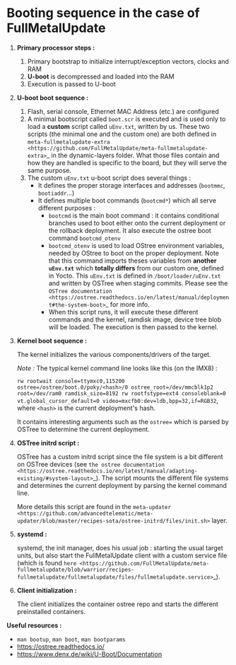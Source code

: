 Booting sequence in the case of FullMetalUpdate 
========================================================

 1. **Primary processor steps :**

     1. Primary bootstrap to initialize interrupt/exception vectors, clocks and RAM
     2. **U-boot** is decompressed and loaded into the RAM
     3. Execution is passed to U-boot

 2. **U-boot boot sequence :**

     1. Flash, serial console, Ethernet MAC Address (etc.) are configured
     2. A minimal bootscript called `boot.scr` is executed and is used only to load a
        **custom** script called `uEnv.txt`, written by us. These two scripts (the minimal
        one and the custom one) are both defined in `meta-fullmetalupdate-extra <https://github.com/FullMetalUpdate/meta-fullmetalupdate-extra>`_ in the dynamic-layers folder. What those files contain and how they are handled is specific to the board, but they will
        serve the same purpose.
     3. The custom `uEnv.txt` u-boot script does several things : 
        - It defines the proper storage interfaces and addresses (`bootmmc`, `bootiaddr`…)
        - It defines multiple boot commands (`bootcmd*`) which all serve different purposes :
           - `bootcmd` is the main boot command : it contains conditional branches used to
             boot either onto the current deployment or the rollback deployment. It also
             execute the ostree boot command `bootcmd_otenv`
           - `bootcmd_otenv` is used to load OStree environment variables, needed by
             OStree to boot on the proper deployment. Note that this command imports
             theses variables from **another `uEnv.txt`** which **totally differs** from
             our custom one, defined in Yocto. This `uEnv.txt` is defined in
             `/boot/loader/uEnv.txt` and written by OSTree when staging commits. Please
             see the `OSTree documentation <https://ostree.readthedocs.io/en/latest/manual/deployment#the-system-boot>`_ for more info.
           - When this script runs, it will execute these different commands and the
             kernel, ramdisk image, device tree blob will be loaded. The execution is then
             passed to the kernel.

 3. **Kernel boot sequence :**

    The kernel initializes the various components/drivers of the target.

    *Note :*
    The typical kernel command line looks like this (on the IMX8) :

    `rw rootwait console=ttymxc0,115200 ostree=/ostree/boot.0/poky/<hash>/0
    ostree_root=/dev/mmcblk1p2 root=/dev/ram0 ramdisk_size=8192 rw rootfstype=ext4
    consoleblank=0 vt.global_cursor_default=0 video=mxcfb0:dev=ldb,bpp=32,if=RGB32`,
    where `<hash>` is the current deployment's hash.

    It contains interesting arguments such as the `ostree=` which is parsed by OSTree to determine the current deployment.

 4. **OSTree initrd script :**
    
    OSTree has a custom initrd script since the file system is a bit different on OSTree
    devices (see `the ostree documentation <https://ostree.readthedocs.io/en/latest/manual/adapting-existing/#system-layout>`_). The script mounts the
    different file systems and determines the current deployment by parsing the kernel
    command line.

    More details this script are found in the `meta-updater <https://github.com/advancedtelematic/meta-updater/blob/master/recipes-sota/ostree-initrd/files/init.sh>` layer.

 5. **systemd :**
    
    systemd, the init manager, does his usual job : starting the usual target units, but also start the FullMetalUpdate client with a custom service file (which is found `here <https://github.com/FullMetalUpdate/meta-fullmetalupdate/blob/warrior/recipes-fullmetalupdate/fullmetalupdate/files/fullmetalupdate.service>`_).

 6. **Client initialization :**

    The client initializes the container ostree repo and starts the different preinstalled
    containers.

**Useful resources :** 
 - `man bootup`, `man boot`, `man bootparams`
 - https://ostree.readthedocs.io/
 - https://www.denx.de/wiki/U-Boot/Documentation
